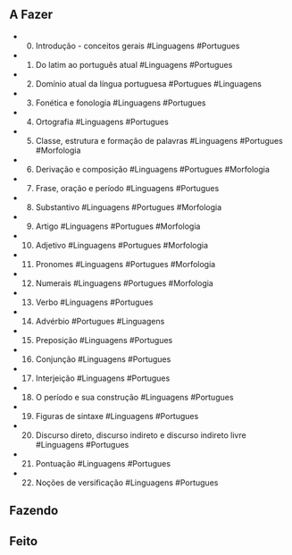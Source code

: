## A Fazer
- 00. Introdução - conceitos gerais #Linguagens #Portugues  
- 01. Do latim ao português atual #Linguagens #Portugues  
- 02. Domínio atual da língua portuguesa #Portugues #Linguagens  
- 03. Fonética e fonologia #Linguagens #Portugues  
- 04. Ortografia #Linguagens #Portugues  
- 05. Classe, estrutura e formação de palavras #Linguagens #Portugues #Morfologia  
- 06. Derivação e composição #Linguagens #Portugues #Morfologia  
- 07. Frase, oração e período #Linguagens #Portugues  
- 08. Substantivo #Linguagens #Portugues #Morfologia  
- 09. Artigo #Linguagens #Portugues #Morfologia  
- 10. Adjetivo #Linguagens #Portugues #Morfologia  
- 11. Pronomes #Linguagens #Portugues #Morfologia  
- 12. Numerais #Linguagens #Portugues #Morfologia  
- 13. Verbo #Linguagens #Portugues  
- 14. Advérbio #Portugues #Linguagens  
- 15. Preposição #Linguagens #Portugues  
- 16. Conjunção #Linguagens #Portugues  
- 17. Interjeição #Linguagens #Portugues  
- 18. O período e sua construção #Linguagens #Portugues  
- 19. Figuras de sintaxe #Linguagens #Portugues  
- 20. Discurso direto, discurso indireto e discurso indireto livre #Linguagens #Portugues  
- 21. Pontuação #Linguagens #Portugues  
- 22. Noções de versificação #Linguagens #Portugues  

## Fazendo

## Feito